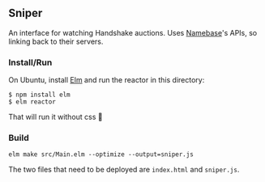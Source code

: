 ## Sniper

An interface for watching Handshake auctions. Uses [Namebase]'s APIs, so
linking back to their servers.

### Install/Run

On Ubuntu, install [Elm] and run the reactor in this directory:

    $ npm install elm
    $ elm reactor

That will run it without css :shrug:

### Build

    elm make src/Main.elm --optimize --output=sniper.js

The two files that need to be deployed are `index.html` and `sniper.js`.


[Elm]: https://elm-lang.org/
[Namebase]: https://www.namebase.io/
